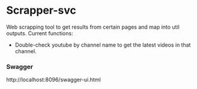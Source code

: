 # Scrapper-svc

Web scrapping tool to get results from certain pages and map into util outputs.
Current functions:

- Double-check youtube by channel name to get the latest videos in that channel.

### Swagger

http://localhost:8096/swagger-ui.html

